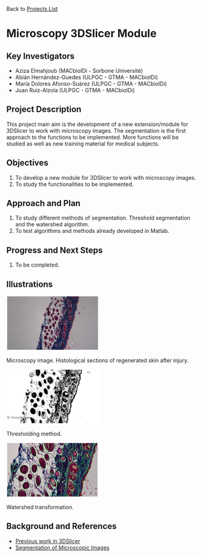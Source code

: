 Back to [Projects List](../../README.md#ProjectsList)

# Microscopy 3DSlicer Module

## Key Investigators

- Aziza Elmahjoub (MACbioIDi - Sorbone Université)
- Abián Hernández-Guedes (ULPGC - GTMA - MACbioIDi)
- María Dolores Afonso-Suárez (ULPGC - GTMA - MACbioIDi)
- Juan Ruiz-Alzola (ULPGC - GTMA - MACbioIDi)

## Project Description

This project main aim is the development of a new extension/module for 3DSlicer to work with microscopy images. The segmentation is the first approach to the functions to be implemented. More functions will be studied as well as new training material for medical subjects.


## Objectives

1. To develop a new module for 3DSlicer to work with microscopy images.
1. To study the functionalities to be implemented.

## Approach and Plan

1. To study different methods of segmentation. Threshold segmentation and the watershed algorithm.
1. To test algorithms and methods already developed in Matlab.

## Progress and Next Steps

1. To be completed.

## Illustrations

<img src="Figure1.png" width="242" height="144">

Microscopy image. Histological sections of regenerated skin after injury.

<img src="Figure2.png" width="242" height="144">

Thresholding method.

<img src="Figure3.png" width="242" height="144">

Watershed transformation.

## Background and References

+ [Previous work in 3DSlicer](https://www.slicer.org/wiki/Documentation/Nightly/Extensions/IASEM)
+ [Segmentation of Microscopic Images](https://ieeexplore.ieee.org/document/6745404)

